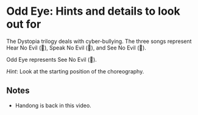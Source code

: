 # Odd Eye: Hints and details to look out for

The Dystopia trilogy deals with cyber-bullying. The three songs
represent Hear No Evil (🙉), Speak No Evil (🙊), and See No Evil (🙈).

Odd Eye represents See No Evil (🙈).

*Hint*: Look at the starting position of the choreography.

## Notes

* Handong is back in this video.
